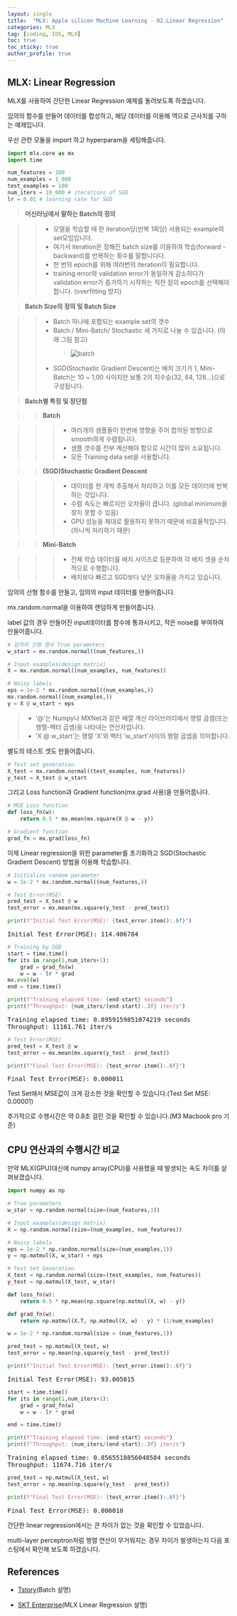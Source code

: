 ```yaml
---
layout: single
title:  "MLX: Apple silicon Machine Learning - 02.Linear Regression"
categories: MLX
tag: [coding, IOS, MLX]
toc: true
toc_sticky: true
author_profile: true
---
```


<head>
  <style>
    table.dataframe {
      white-space: normal;
      width: 100%;
      height: 240px;
      display: block;
      overflow: auto;
      font-family: Arial, sans-serif;
      font-size: 0.9rem;
      line-height: 20px;
      text-align: center;
      border: 0px !important;
    }

    table.dataframe th {
      text-align: center;
      font-weight: bold;
      padding: 8px;
    }

    table.dataframe td {
      text-align: center;
      padding: 8px;
    }

    table.dataframe tr:hover {
      background: #b8d1f3; 
    }

    .output_prompt {
      overflow: auto;
      font-size: 0.9rem;
      line-height: 1.45;
      border-radius: 0.3rem;
      -webkit-overflow-scrolling: touch;
      padding: 0.8rem;
      margin-top: 0;
      margin-bottom: 15px;
      font: 1rem Consolas, "Liberation Mono", Menlo, Courier, monospace;
      color: $code-text-color;
      border: solid 1px $border-color;
      border-radius: 0.3rem;
      word-break: normal;
      white-space: pre;
    }

  .dataframe tbody tr th:only-of-type {
      vertical-align: middle;
  }

  .dataframe tbody tr th {
      vertical-align: top;
  }

  .dataframe thead th {
      text-align: center !important;
      padding: 8px;
  }

  .page__content p {
      margin: 0 0 0px !important;
  }

  .page__content p > strong {
    font-size: 0.8rem !important;
  }

  </style>
</head>


## MLX: Linear Regression



MLX를 사용하여 간단한 Linear Regression 예제를 돌려보도록 하겠습니다.   

임의의 함수를 만들어 데이터를 합성하고, 해당 데이터를 이용해 역으로 근사치를 구하는 예제입니다.   

   

우선 관련 모듈을 import 하고 hyperparam을 세팅해줍니다.



```python
import mlx.core as mx
import time

num_features = 100
num_examples = 1_000
test_examples = 100
num_iters = 10_000 # iterations of SGD
lr = 0.01 # learning rate for SGD
```

> **머신러닝에서 말하는 Batch의 정의**   

>   > * 모델을 학습할 때 한 iteration당(반복 1회당) 사용되는 example의 set모임입니다.   
>   > * 여기서 iteration은 정해진 batch size를 이용하여 학습(forward - backward)를 반복하는 횟수를 말합니다다.   
>   > * 한 번의 epoch를 위해 여러번의 iteration이 필요합니다.   
>   > * training error와 validation error가 동일하게 감소하다가 validation error가 증가하기 시작하는 직전 점의 epoch를 선택해야 합니다. (overfitting 방지)   

   

> **Batch Size의 정의 및 Batch Size**   

>   > * Batch 하나에 포함되는 example set의 갯수   
>   > * Batch / Mini-Batch/ Stochastic 세 가지로 나눌 수 있습니다. (아래 그림 참고)   
>   >   > ![batch](../assets/images/batch.png)   
>   > * SGD(Stochastic Gradient Descent)는 배치 크기가 1, Mini-Batch는 10 ~ 1,00 사이지만 보통 2의 지수승(32, 64, 128...)으로 구성됩니다.   

   

> **Batch별 특징 및 장단점**

>   > **Batch**

>   >   > * 여러개의 샘플들이 한번에 영향을 주어 합의된 방향으로 smooth하게 수렴됩니다.   
>   >   > * 샘플 갯수를 전부 계산해야 함으로 시간이 많이 소요됩니다.   
>   >   > * 모든 Training data set을 사용합니다.  

     

>   > **(SGD)Stochastic Gradient Descent**

>   >   > * 데이터를 한 개씩 추출해서 처리하고 이를 모든 데이터에 반복하는 것입니다.   
>   >   > * 수렴 속도는 빠르지만 오차율이 큽니다. (global minimum을 찾지 못할 수 있음)   
>   >   > * GPU 성능을 제대로 활용하지 못하기 때문에 비효율적입니다. (하나씩 처리하기 때문)   



>   > **Mini-Batch**

>   >   > * 전체 학습 데이터를 배치 사이즈로 등분하여 각 배치 셋을 순차적으로 수행합니다.
>   >   > * 배치보다 빠르고 SGD보다 낮은 오차율을 가지고 있습니다.


임의의 선형 함수를 만들고, 임의의 input 데이터를 만들어줍니다.   

mx.random.normal을 이용하여 랜덤하게 만들어줍니다.   

label 값의 경우 만들어진 input데이터를 함수에 통과시키고, 작은 noise를 부여하여 만들어줍니다.



```python
# 임의의 선형 함수 True parameters
w_start = mx.random.normal((num_features,))

# Input examples(design matrix)
X = mx.random.normal((num_examples, num_features))

# Noisy labels
eps = 1e-2 * mx.random.normal((num_examples,))
mx.random.normal((num_examples,))
y = X @ w_start + eps
```

> * '@'는 Numpy나 MXNet과 같은 배열 계산 라이브러리에서 행렬 곱셈(또는 행렬-벡터 곱셈)을 나타내는 연산자입니다.   
> * 'X @ w_start'는 행렬 'X'와 벡터 'w_start'사이의 행렬 곱셉을 의미합니다.


별도의 테스트 셋도 만들어줍니다.



```python
# Test set generation
X_test = mx.random.normal((test_examples, num_features))
y_test = X_test @ w_start
```

그리고 Loss function과 Gradient function(mx.grad 사용)을 만들어줍니다.



```python
# MSE Loss function
def loss_fn(w):
    return 0.5 * mx.mean(mx.square(X @ w - y))

# Gradient function
grad_fn = mx.grad(loss_fn)
```

이제 Linear regression을 위한 parameter를 초기화하고 SGD(Stochastic Gradient Descent) 방법을 이용해 학습합니다.   



```python
# Initialize random parameter
w = 1e-2 * mx.random.normal((num_features,))

# Test Error(MSE)
pred_test = X_test @ w
test_error = mx.mean(mx.square(y_test - pred_test))

print(f"Initial Test Error(MSE): {test_error.item():.6f}")
```

<pre>
Initial Test Error(MSE): 114.406784
</pre>

```python
# Training by SGD
start = time.time()
for its in range(1,num_iters+1):
    grad = grad_fn(w)
    w = w - lr * grad
mx.eval(w)
end = time.time()

print(f"Training elapsed time: {end-start} seconds")
print(f"Throughput: {num_iters/(end-start):.3f} iter/s")
```

<pre>
Training elapsed time: 0.8959159851074219 seconds
Throughput: 11161.761 iter/s
</pre>

```python
# Test Error(MSE)
pred_test = X_test @ w
test_error = mx.mean(mx.square(y_test - pred_test))

print(f"Final Test Error(MSE): {test_error.item():.6f}")
```

<pre>
Final Test Error(MSE): 0.000011
</pre>
Test Set애서 MSE값이 크게 감소한 것을 확인할 수 있습니다.(Test Set MSE: 0.00001)   

추가적으로 수행시간은 약 0.8초 걸린 것을 확인할 수 있습니다.(M3 Macbook pro 기준)


## CPU 연산과의 수행시간 비교



만약 MLX(GPU)대신에 numpy array(CPU)를 사용했을 때 발생되는 속도 차이를 살펴보겠습니다.



```python
import numpy as np

# True parameters
w_star = np.random.normal(size=(num_features,1))

# Input examples(design matrix)
X = np.random.normal(size=(num_examples, num_features))

# Noisy labels
eps = 1e-2 * np.random.normal(size=(num_examples,1))
y = np.matmul(X, w_star) + eps

# Test Set Generation
X_test = np.random.normal(size=(test_examples, num_features))
y_test = np.matmul(X_test, w_star)
```


```python
def loss_fn(w):
    return 0.5 * np.mean(np.square(np.matmul(X, w) - y))

def grad_fn(w):
    return np.matmul(X.T, np.matmul(X, w) - y) * (1/num_examples)
```


```python
w = 1e-2 * np.random.normal(size = (num_features,1))

pred_test = np.matmul(X_test, w)
test_error = np.mean(np.square(y_test - pred_test))

print(f"Initial Test Error(MSE): {test_error.item():.6f}")
```

<pre>
Initial Test Error(MSE): 93.005015
</pre>

```python
start = time.time()
for its in range(1,num_iters+1):
    grad = grad_fn(w)
    w = w - lr * grad

end = time.time()

print(f"Training elapsed time: {end-start} seconds")
print(f"Throughput: {num_iters/(end-start):.3f} iter/s")
```

<pre>
Training elapsed time: 0.8565518856048584 seconds
Throughput: 11674.716 iter/s
</pre>

```python
pred_test = np.matmul(X_test, w)
test_error = np.mean(np.square(y_test - pred_test))

print(f"Final Test Error(MSE): {test_error.item():.6f}")
```

<pre>
Final Test Error(MSE): 0.000010
</pre>
간단한 linear regression에서는 큰 차이가 없는 것을 확인할 수 있었습니다.   

multi-layer perceptron처럼 행렬 연산이 무거워지는 경우 차이가 발생하는지 다음 포스팅에서 확인해 보도록 하겠습니다.


## References



* [Tstory](https://nonmeyet.tistory.com/entry/Batch-MiniBatch-Stochastic-%EC%A0%95%EC%9D%98%EC%99%80-%EC%84%A4%EB%AA%85-%EB%B0%8F-%EC%98%88%EC%8B%9C)(Batch 설명)

* [SKT Enterprise](https://www.sktenterprise.com/bizInsight/blogDetail/dev/8322)(MLX Linear Regression 설명)

